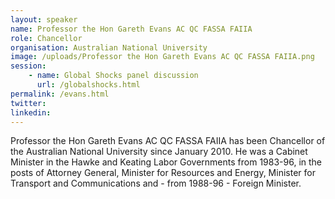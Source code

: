 ```yaml
---
layout: speaker
name: Professor the Hon Gareth Evans AC QC FASSA FAIIA
role: Chancellor
organisation: Australian National University
image: /uploads/Professor the Hon Gareth Evans AC QC FASSA FAIIA.png
session:
    - name: Global Shocks panel discussion
      url: /globalshocks.html
permalink: /evans.html
twitter:
linkedin:
---
```

Professor the Hon Gareth Evans AC QC FASSA FAIIA has been Chancellor of the Australian National University since January 2010. He was a Cabinet Minister in the Hawke and Keating Labor Governments from 1983-96, in the posts of Attorney General, Minister for Resources and Energy, Minister for Transport and Communications and - from 1988-96 - Foreign Minister. 

